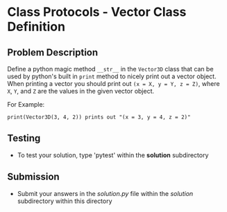 # Class Protocols - Vector Class Definition

## Problem Description
Define a python magic method `__str__` in the `Vector3D` class that can be used by python's built in `print` method to nicely print out a vector object. When printing a vector you should print out `(x = X, y = Y, z = Z)`, where `X`, `Y`, and `Z` are the values in the given vector object.

For Example:
```
print(Vector3D(3, 4, 2)) prints out "(x = 3, y = 4, z = 2)"
```

## Testing
* To test your solution, type 'pytest' within the **solution** subdirectory

## Submission
* Submit your answers in the *solution.py* file within the *solution* subdirectory within this directory